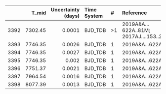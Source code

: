 |      |   T_mid |   Uncertainty (days) | Time System   | #   | Reference                              |
|-----:|--------:|---------------------:|:--------------|:----|:---------------------------------------|
| 3392 | 7302.45 |               0.0001 | BJD_TDB       | >1  | 2019A&A…622A..81M; 2017AJ....153..200A |
| 3393 | 7746.35 |               0.0026 | BJD_TDB       | 1   | 2019A&A...622A..81M                    |
| 3394 | 7746.35 |               0.0027 | BJD_TDB       | 1   | 2019A&A...622A..81M                    |
| 3395 | 7746.35 |               0.002  | BJD_TDB       | 1   | 2019A&A...622A..81M                    |
| 3396 | 7751.37 |               0.0021 | BJD_TDB       | 1   | 2019A&A...622A..81M                    |
| 3397 | 7964.54 |               0.0016 | BJD_TDB       | 1   | 2019A&A...622A..81M                    |
| 3398 | 8077.39 |               0.0013 | BJD_TDB       | 1   | 2019A&A...622A..81M                    |